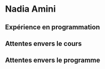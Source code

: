 # Nadia Amini
 
## Expérience en programmation
## Attentes envers le cours
## Attentes envers le programme

